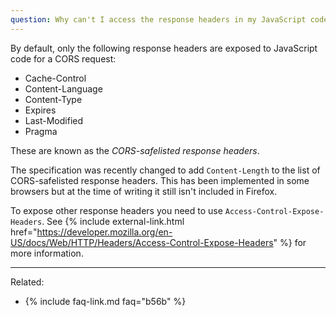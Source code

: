 ```yaml
---
question: Why can't I access the response headers in my JavaScript code?
---
```


By default, only the following response headers are exposed to JavaScript code for a CORS request:

* Cache-Control
* Content-Language
* Content-Type
* Expires
* Last-Modified
* Pragma

These are known as the *CORS-safelisted response headers*.

The specification was recently changed to add `Content-Length` to the list of CORS-safelisted response headers. This has
been implemented in some browsers but at the time of writing it still isn't included in Firefox.

To expose other response headers you need to use `Access-Control-Expose-Headers`. See
{% include external-link.html href="https://developer.mozilla.org/en-US/docs/Web/HTTP/Headers/Access-Control-Expose-Headers" %}
for more information.

---

Related:

* {% include faq-link.md faq="b56b" %}
